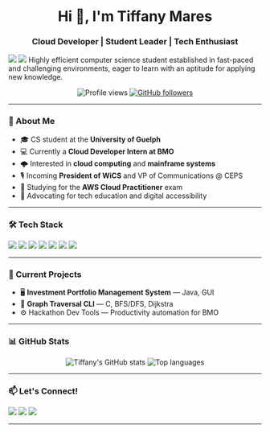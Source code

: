 <!-- GitHub Profile README -->

<h1 align="center">Hi 👋, I'm Tiffany Mares</h1>
<h3 align="center">Cloud Developer | Student Leader | Tech Enthusiast</h3>
<a href="https://www.linkedin.com/in/tiffany-mares/"><img src="https://img.shields.io/badge/LinkedIn-blue?style=flat&logo=linkedin" /></a>
<a href="mailto:tiffmares@gmail.com"><img src="https://img.shields.io/badge/Email-D14836?style=flat&logo=gmail&logoColor=white" /></a>
Highly efficient computer science student established in fast-paced and challenging environments, eager to learn with an aptitude for applying new knowledge.


<p align="center">
  <img src="https://komarev.com/ghpvc/?username=yourusername&label=Profile%20views&color=0e75b6&style=flat" alt="Profile views" />
  <a href="https://github.com/yourusername?tab=followers">
    <img src="https://img.shields.io/github/followers/yourusername?label=Follow&style=social" alt="GitHub followers" />
  </a>
</p>

---

### 🚀 About Me

- 🎓 CS student at the **University of Guelph**  
- 💻 Currently a **Cloud Developer Intern at BMO**  
- 🌩️ Interested in **cloud computing** and **mainframe systems**  
- 🎙️ Incoming **President of WiCS** and VP of Communications @ CEPS  
- 🌱 Studying for the **AWS Cloud Practitioner** exam  
- 🧠 Advocating for tech education and digital accessibility

---

### 🛠️ Tech Stack

<p>
  <img src="https://img.shields.io/badge/-Python-3776AB?style=flat&logo=python&logoColor=white" />
  <img src="https://img.shields.io/badge/-Java-007396?style=flat&logo=java&logoColor=white" />
  <img src="https://img.shields.io/badge/-C-00599C?style=flat&logo=c&logoColor=white" />
  <img src="https://img.shields.io/badge/-Azure-0078D4?style=flat&logo=microsoftazure&logoColor=white" />
  <img src="https://img.shields.io/badge/-Linux-FCC624?style=flat&logo=linux&logoColor=black" />
  <img src="https://img.shields.io/badge/-Jira-0052CC?style=flat&logo=jira&logoColor=white" />
  <img src="https://img.shields.io/badge/-Confluence-172B4D?style=flat&logo=confluence&logoColor=white" />
</p>

---

### 🔭 Current Projects

- 🖥️ **Investment Portfolio Management System** — Java, GUI  
- 🔗 **Graph Traversal CLI** — C, BFS/DFS, Dijkstra  
- ⚙️ Hackathon Dev Tools — Productivity automation for BMO  

---

### 📊 GitHub Stats

<p align="center">
  <img src="https://github-readme-stats.vercel.app/api?username=yourusername&show_icons=true&theme=radical" alt="Tiffany's GitHub stats" />
  <img src="https://github-readme-stats.vercel.app/api/top-langs/?username=yourusername&layout=compact&theme=radical" alt="Top languages" />
</p>

---

### 📫 Let's Connect!

<p>
  <a href="https://www.linkedin.com/in/yourusername/"><img src="https://img.shields.io/badge/LinkedIn-blue?style=flat&logo=linkedin" /></a>
  <a href="mailto:your@email.com"><img src="https://img.shields.io/badge/Email-D14836?style=flat&logo=gmail&logoColor=white" /></a>
  <a href="https://github.com/yourusername"><img src="https://img.shields.io/badge/GitHub-black?style=flat&logo=github&logoColor=white" /></a>
</p>

---

